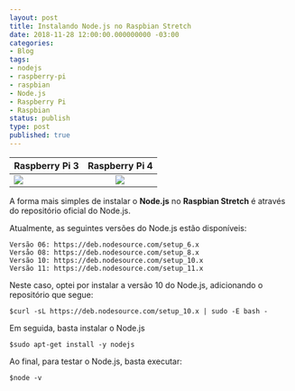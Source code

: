 ```yaml
---
layout: post
title: Instalando Node.js no Raspbian Stretch
date: 2018-11-28 12:00:00.000000000 -03:00
categories:
- Blog
tags:
- nodejs
- raspberry-pi
- raspbian
- Node.js
- Raspberry Pi
- Raspbian
status: publish
type: post
published: true
---
```


| Raspberry Pi 3  | Raspberry Pi 4  |
| --------------- |:---------------:|
| <a href="https://www.amazon.com.br/gp/product/B01CD5VC92?ie=UTF8&linkCode=li2&tag=maiconschmitz-20&linkId=f78888f06dce5d5c188975d236d5588a&language=pt_BR&ref_=as_li_ss_il" target="_blank"><img border="0" src="//ws-na.amazon-adsystem.com/widgets/q?_encoding=UTF8&ASIN=B01CD5VC92&Format=_SL160_&ID=AsinImage&MarketPlace=BR&ServiceVersion=20070822&WS=1&tag=maiconschmitz-20&language=pt_BR" ></a><img src="https://ir-br.amazon-adsystem.com/e/ir?t=maiconschmitz-20&language=pt_BR&l=li2&o=33&a=B01CD5VC92" width="1" height="1" border="0" alt="" style="border:none !important; margin:0px !important;" /> | <a href="https://www.amazon.com.br/gp/product/B07TC2BK1X?ie=UTF8&linkCode=li2&tag=maiconschmitz-20&linkId=339987b89111e149a1cb0e347288dd44&language=pt_BR&ref_=as_li_ss_il" target="_blank"><img border="0" src="//ws-na.amazon-adsystem.com/widgets/q?_encoding=UTF8&ASIN=B07TC2BK1X&Format=_SL160_&ID=AsinImage&MarketPlace=BR&ServiceVersion=20070822&WS=1&tag=maiconschmitz-20&language=pt_BR" ></a><img src="https://ir-br.amazon-adsystem.com/e/ir?t=maiconschmitz-20&language=pt_BR&l=li2&o=33&a=B07TC2BK1X" width="1" height="1" border="0" alt="" style="border:none !important; margin:0px !important;" /> |

A forma mais simples de instalar o **Node.js** no **Raspbian Stretch** é através do repositório oficial do Node.js.

Atualmente, as seguintes versões do Node.js estão disponíveis:

	Versão 06: https://deb.nodesource.com/setup_6.x
	Versåo 08: https://deb.nodesource.com/setup_8.x
	Versão 10: https://deb.nodesource.com/setup_10.x
	Versão 11: https://deb.nodesource.com/setup_11.x

Neste caso, optei por instalar a versão 10 do Node.js, adicionando o repositório que segue:

	$curl -sL https://deb.nodesource.com/setup_10.x | sudo -E bash -

Em seguida, basta instalar o Node.js

	$sudo apt-get install -y nodejs

Ao final, para testar o Node.js, basta executar:

	$node -v

